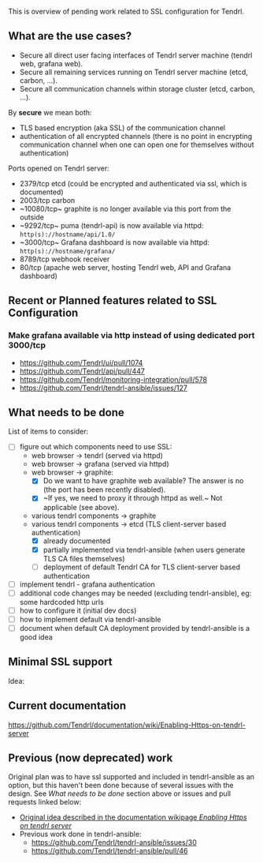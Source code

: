 This is overview of pending work related to SSL configuration for Tendrl.

## What are the use cases?

* Secure all direct user facing interfaces of Tendrl server machine (tendrl web, grafana web).
* Secure all remaining services running on Tendrl server machine (etcd, carbon, ...).
* Secure all communication channels within storage cluster (etcd, carbon, ...).

By **secure** we mean both:

* TLS based encryption (aka SSL) of the communication channel
* authentication of all encrypted channels (there is no point in encrypting communication channel when one can open one for themselves without authentication)

Ports opened on Tendrl server:

* 2379/tcp etcd (could be encrypted and authenticated via ssl, which is documented)
* 2003/tcp carbon
* ~10080/tcp~ graphite is no longer available via this port from the outside
* ~9292/tcp~ puma (tendrl-api) is now available via httpd: `http(s)://hostname/api/1.0/`
* ~3000/tcp~ Grafana dashboard is now available via httpd: `http(s)://hostname/grafana/`
* 8789/tcp webhook receiver
* 80/tcp (apache web server, hosting Tendrl web, API and Grafana dashboard)

## Recent or Planned features related to SSL Configuration

### Make grafana available via http instead of using dedicated port 3000/tcp

* https://github.com/Tendrl/ui/pull/1074
* https://github.com/Tendrl/api/pull/447
* https://github.com/Tendrl/monitoring-integration/pull/578
* https://github.com/Tendrl/tendrl-ansible/issues/127

## What needs to be done

List of items to consider:

* [ ] figure out which components need to use SSL:
   - web browser -> tendrl (served via httpd)
   - web browser -> grafana (served via httpd)
   - web browser -> graphite:
      - [x] Do we want to have graphite web available? The answer is no (the port has been recently disabled).
      - [x] ~If yes, we need to proxy it through httpd as well.~ Not applicable (see above).
   - various tendrl components -> graphite
   - various tendrl components -> etcd (TLS client-server based authentication)
      - [x] already documented
      - [x] partially implemented via tendrl-ansible (when users generate TLS CA files themselves)
      - [ ] deployment of default Tendrl CA for TLS client-server based authentication
* [ ] implement tendrl - grafana authentication
* [ ] additional code changes may be needed (excluding tendrl-ansible), eg: some hardcoded http urls
* [ ] how to configure it (initial dev docs)
* [ ] how to implement default via tendrl-ansible
* [ ] document when default CA deployment provided by tendrl-ansible is a good idea

## Minimal SSL support

Idea: 

## Current documentation

https://github.com/Tendrl/documentation/wiki/Enabling-Https-on-tendrl-server

## Previous (now deprecated) work

Original plan was to have ssl supported and included in tendrl-ansible as an option, but this haven't been done because of several issues with the design. See *What needs to be done* section above or issues and pull requests linked below:

* [Original idea described in the documentation wikipage *Enabling Https on tendrl server*](https://github.com/Tendrl/documentation/wiki/Enabling-Https-on-tendrl-server/ec23602bf63a744c307bfcb336b46b9ae31384a0)
* Previous work done in tendrl-ansible:
    * https://github.com/Tendrl/tendrl-ansible/issues/30
    * https://github.com/Tendrl/tendrl-ansible/pull/46